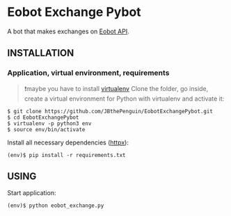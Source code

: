 # Eobot Exchange Pybot
A bot that makes exchanges on [Eobot API](https://www.eobot.com/developers).
## INSTALLATION
### Application, virtual environment, requirements
> :exclamation:maybe you have to install [virtualenv](https://virtualenv.pypa.io/en/stable/)
Clone the folder, go inside, create a virtual environment for Python with virtualenv and activate it:
```shell
$ git clone https://github.com/JBthePenguin/EobotExchangePybot.git
$ cd EobotExchangePybot
$ virtualenv -p python3 env
$ source env/bin/activate
```
Install all necessary dependencies ([httpx](https://www.encode.io/httpx/)):
``` shell
(env)$ pip install -r requirements.txt
```
## USING
Start application:
```shell
(env)$ python eobot_exchange.py
```
